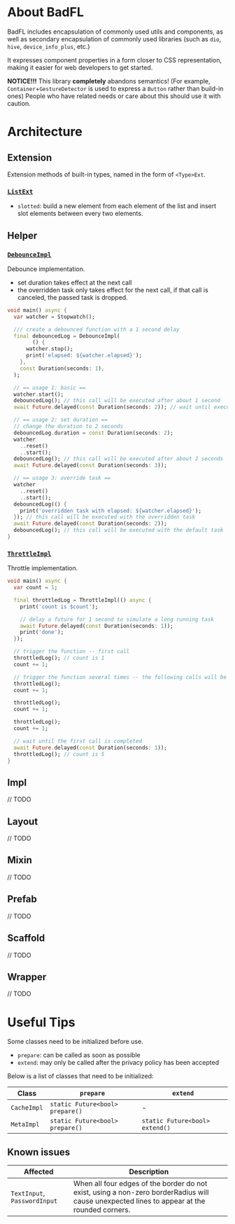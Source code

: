 # About BadFL

BadFL includes encapsulation of commonly used utils and components, as well as secondary encapsulation of commonly used
libraries (such as `dio`, `hive`, `device_info_plus`, etc.)

It expresses component properties in a form closer to CSS representation, making it easier for web developers to get
started.

**NOTICE!!!** This library **completely** abandons semantics! (For example, `Container`+`GestureDetector` is used to
express a `Button` rather than build-in ones) People who have related needs or care about this should use it with
caution.

# Architecture

## Extension

Extension methods of built-in types, named in the form of `<Type>Ext`.

### [`ListExt`](./lib/extension/list.dart)

- `slotted`: build a new element from each element of the list and insert slot elements between every two elements.

## Helper

### [`DebounceImpl`](./lib/helper/debounce.dart)

Debounce implementation.

- set duration takes effect at the next call
- the overridden task only takes effect for the next call, if that call is canceled, the passed task is dropped.

```dart
void main() async {
  var watcher = Stopwatch();

  /// create a debounced function with a 1 second delay
  final debouncedLog = DebounceImpl(
        () {
      watcher.stop();
      print('elapsed: ${watcher.elapsed}');
    },
    const Duration(seconds: 1),
  );

  // == usage 1: basic ==
  watcher.start();
  debouncedLog(); // this call will be executed after about 1 second
  await Future.delayed(const Duration(seconds: 2)); // wait until executed

  // == usage 2: set duration ==
  // change the duration to 2 seconds
  debouncedLog.duration = const Duration(seconds: 2);
  watcher
    ..reset()
    ..start();
  debouncedLog(); // this call will be executed after about 2 seconds
  await Future.delayed(const Duration(seconds: 3));

  // == usage 3: override task ==
  watcher
    ..reset()
    ..start();
  debouncedLog(() {
    print('overridden task with elapsed: ${watcher.elapsed}');
  }); // this call will be executed with the overridden task
  await Future.delayed(const Duration(seconds: 2));
  debouncedLog(); // this call will be executed with the default task
}
```

### [`ThrottleImpl`](./lib/helper/throttle.dart)

Throttle implementation.

```dart
void main() async {
  var count = 1;

  final throttledLog = ThrottleImpl(() async {
    print('count is $count');

    // delay a future for 1 second to simulate a long running task
    await Future.delayed(const Duration(seconds: 1));
    print('done');
  });

  // trigger the function -- first call
  throttledLog(); // count is 1
  count += 1;

  // trigger the function several times -- the following calls will be ignored
  throttledLog();
  count += 1;

  throttledLog();
  count += 1;

  throttledLog();
  count += 1;

  // wait until the first call is completed
  await Future.delayed(const Duration(seconds: 1));
  throttledLog(); // count is 5
}
```

## Impl

// TODO

## Layout

// TODO

## Mixin

// TODO

## Prefab

// TODO

## Scaffold

// TODO

## Wrapper

// TODO

# Useful Tips

Some classes need to be initialized before use.

- `prepare`: can be called as soon as possible
- `extend`: may only be called after the privacy policy has been accepted

Below is a list of classes that need to be initialized:

| Class       | `prepare`                       | `extend`                       |
|-------------|---------------------------------|--------------------------------|
| `CacheImpl` | `static Future<bool> prepare()` | -                              |
| `MetaImpl`  | `static Future<bool> prepare()` | `static Future<bool> extend()` |

## Known issues

| Affected                     | Description                                                                                                                                 |
|------------------------------|---------------------------------------------------------------------------------------------------------------------------------------------|
| `TextInput`, `PasswordInput` | When all four edges of the border do not exist, using a non-zero borderRadius will cause unexpected lines to appear at the rounded corners. |